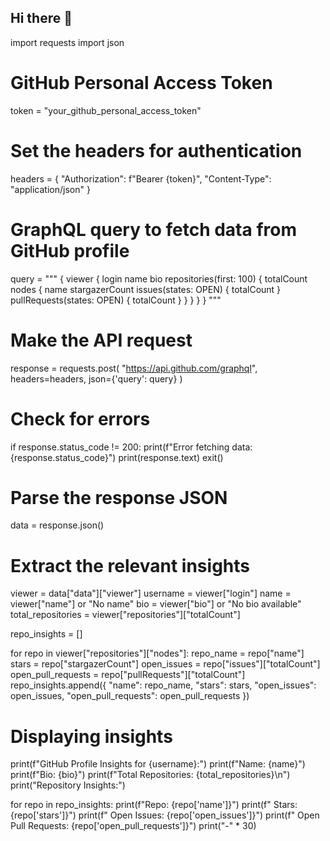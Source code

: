 ## Hi there 👋

<!--
**aswin2good/aswin2good** is a ✨ _special_ ✨ repository because its `README.md` (this file) appears on your GitHub profile.

Here are some ideas to get you started:

- 🔭 I’m currently working on ...
- 🌱 I’m currently learning ...
- 👯 I’m looking to collaborate on ...
- 🤔 I’m looking for help with ...
- 💬 Ask me about ...
- 📫 How to reach me: ...
- 😄 Pronouns: ...
- ⚡ Fun fact: ...
-->
import requests
import json

# GitHub Personal Access Token
token = "your_github_personal_access_token"

# Set the headers for authentication
headers = {
    "Authorization": f"Bearer {token}",
    "Content-Type": "application/json"
}

# GraphQL query to fetch data from GitHub profile
query = """
{
  viewer {
    login
    name
    bio
    repositories(first: 100) {
      totalCount
      nodes {
        name
        stargazerCount
        issues(states: OPEN) {
          totalCount
        }
        pullRequests(states: OPEN) {
          totalCount
        }
      }
    }
  }
}
"""

# Make the API request
response = requests.post(
    "https://api.github.com/graphql",
    headers=headers,
    json={'query': query}
)

# Check for errors
if response.status_code != 200:
    print(f"Error fetching data: {response.status_code}")
    print(response.text)
    exit()

# Parse the response JSON
data = response.json()

# Extract the relevant insights
viewer = data["data"]["viewer"]
username = viewer["login"]
name = viewer["name"] or "No name"
bio = viewer["bio"] or "No bio available"
total_repositories = viewer["repositories"]["totalCount"]

repo_insights = []

for repo in viewer["repositories"]["nodes"]:
    repo_name = repo["name"]
    stars = repo["stargazerCount"]
    open_issues = repo["issues"]["totalCount"]
    open_pull_requests = repo["pullRequests"]["totalCount"]
    repo_insights.append({
        "name": repo_name,
        "stars": stars,
        "open_issues": open_issues,
        "open_pull_requests": open_pull_requests
    })

# Displaying insights
print(f"GitHub Profile Insights for {username}:")
print(f"Name: {name}")
print(f"Bio: {bio}")
print(f"Total Repositories: {total_repositories}\n")
print("Repository Insights:")

for repo in repo_insights:
    print(f"Repo: {repo['name']}")
    print(f"  Stars: {repo['stars']}")
    print(f"  Open Issues: {repo['open_issues']}")
    print(f"  Open Pull Requests: {repo['open_pull_requests']}")
    print("-" * 30)

